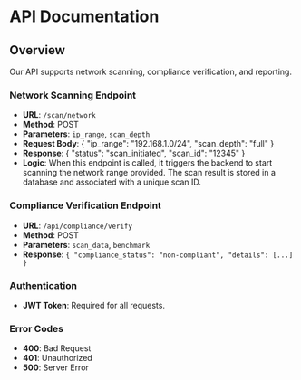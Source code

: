 # API Documentation

## Overview
Our API supports network scanning, compliance verification, and reporting.

### Network Scanning Endpoint
- **URL**: `/scan/network`
- **Method**: POST
- **Parameters**: `ip_range`, `scan_depth`
- **Request Body**: 
{
  "ip_range": "192.168.1.0/24",
  "scan_depth": "full"
}
- **Response**:
{
  "status": "scan_initiated",
  "scan_id": "12345"
}
- **Logic**: When this endpoint is called, it triggers the backend to start scanning the network range provided. The scan result is stored in a database and associated with a unique scan ID.


### Compliance Verification Endpoint
- **URL**: `/api/compliance/verify`
- **Method**: POST
- **Parameters**: `scan_data`, `benchmark`
- **Response**: `{ "compliance_status": "non-compliant", "details": [...] }`

### Authentication
- **JWT Token**: Required for all requests.

### Error Codes
- **400**: Bad Request
- **401**: Unauthorized
- **500**: Server Error
